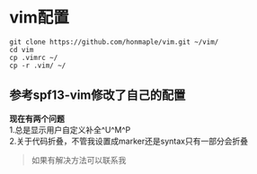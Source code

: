 # vim配置
```
git clone https://github.com/honmaple/vim.git ~/vim/
cd vim
cp .vimrc ~/
cp -r .vim/ ~/
```

## 参考spf13-vim修改了自己的配置
**现在有两个问题**  
1.总是显示用户自定义补全^U^M^P  
2.关于代码折叠，不管我设置成marker还是syntax只有一部分会折叠  

>如果有解决方法可以联系我
